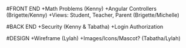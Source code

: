 #FRONT END
+Math Problems (Kenny)
+Angular Controllers (Brigette/Kenny)
+Views: Student, Teacher, Parent (Brigette/Michelle)


#BACK END 
+Security (Kenny & Tabatha)
+Login Authorization 

#DESIGN 
+Wireframe (Lylah)
+Images/Icons/Mascot? (Tabatha/Lylah)